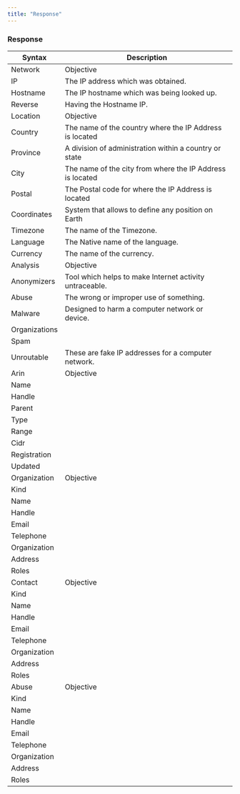 ```yaml
---
title: "Response"
---
```


### Response

| Syntax            | Description                                                   |
|-------------------|---------------------------------------------------------------|
| Network           | Objective                                                     |
| IP                | The IP address which was obtained.                            |
| Hostname          | The IP hostname which was being looked up.                    |
| Reverse           | Having the Hostname IP.                                       |
| Location          | Objective                                                     |
| Country           | The name of the country where the IP Address is located       |
| Province          | A division of administration within a country or state        |
| City              | The name of the city from where the IP Address is located     |
| Postal            | The Postal code for where the IP Address is located           |
| Coordinates       | System that allows to define any position on Earth            |
| Timezone          | The name of the Timezone.                                     |
| Language          | The Native name of the language.                              |
| Currency          | The name of the currency.                                     |
| Analysis          | Objective                                                     |
| Anonymizers       | Tool which helps to make Internet activity untraceable.       |
| Abuse             | The wrong or improper use of something.                       |
| Malware           | Designed to harm a computer network or device.                |
| Organizations     |                                                               |
| Spam              |                                                               |
| Unroutable        | These are fake IP addresses for a computer network.           |
| Arin              | Objective                                                     |
| Name              |                                                               |
| Handle            |                                                               |
| Parent            |                                                               |
| Type              |                                                               |
| Range             |                                                               |
| Cidr              |                                                               |
| Registration      |                                                               |
| Updated           |                                                               |
| Organization      | Objective                                                     |
| Kind              |                                                               |
| Name              |                                                               |
| Handle            |                                                               |
| Email             |                                                               |
| Telephone         |                                                               |
| Organization      |                                                               |
| Address           |                                                               |
| Roles             |                                                               |
| Contact           | Objective                                                     |
| Kind              |                                                               |
| Name              |                                                               |
| Handle            |                                                               |
| Email             |                                                               |
| Telephone         |                                                               |
| Organization      |                                                               |
| Address           |                                                               |
| Roles             |                                                               |
| Abuse             | Objective                                                     |
| Kind              |                                                               |
| Name              |                                                               |
| Handle            |                                                               |
| Email             |                                                               |
| Telephone         |                                                               |
| Organization      |                                                               |
| Address           |                                                               |
| Roles             |                                                               |
